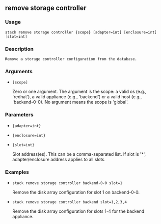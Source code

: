 ## remove storage controller

### Usage

`stack remove storage controller {scope} [adapter=int] [enclosure=int] [slot=int]`

### Description


	Remove a storage controller configuration from the database.

	

### Arguments

* `[scope]`

   Zero or one argument. The argument is the scope: a valid os (e.g.,
	'redhat'), a valid appliance (e.g., 'backend') or a valid host
	(e.g., 'backend-0-0). No argument means the scope is 'global'.


### Parameters
* `{adapter=int}`
* `{enclosure=int}`
* `{slot=int}`

   Slot address(es). This can be a comma-separated list. If slot is '*',
	adapter/enclosure address applies to all slots.

### Examples

* `stack remove storage controller backend-0-0 slot=1`

   Remove the disk array configuration for slot 1 on backend-0-0.

* `stack remove storage controller backend slot=1,2,3,4`

   Remove the disk array configuration for slots 1-4 for the backend
	appliance.



